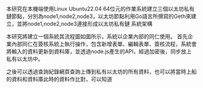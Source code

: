 本研究在本機端使用Linux Ubuntu22.04 64位元的作業系統建立三個以太坊私有鏈節點，分別為node1,node2,node3，以太坊節點利用Go語言所撰寫的Geth來建立，並將node1,node2,node3連接形成以太坊私有鏈
系統架構

本研究將建立一個系統其流程圖如圖所示，系統以企業內部的同仁使用。
首先企業內部同仁在簽核系統上執行操作，包含新增表單、編輯表單、簽核流程，系統會將輸入的資料更新到資料庫，並透過node.js產生的API，經過加密後，同步放上私有以太坊中。

之後可以透過查詢紀錄網頁查詢上傳到私有以太坊的所有資料，也可以將當時上船的資料和資料庫此時的資料作比對，可以知道
